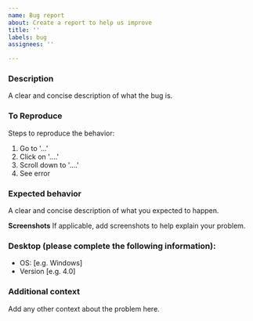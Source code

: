 ```yaml
---
name: Bug report
about: Create a report to help us improve
title: ''
labels: bug
assignees: ''

---
```


### Description
A clear and concise description of what the bug is.

### To Reproduce
Steps to reproduce the behavior:
1. Go to '...'
2. Click on '....'
3. Scroll down to '....'
4. See error

### Expected behavior
A clear and concise description of what you expected to happen.

**Screenshots**
If applicable, add screenshots to help explain your problem.

### Desktop (please complete the following information):
 - OS: [e.g. Windows]
 - Version [e.g. 4.0]

### Additional context
Add any other context about the problem here.
